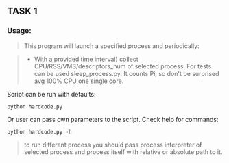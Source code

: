 ## TASK 1

### Usage:
> This program will launch a specified process and periodically:

> - With a provided time interval) collect CPU/RSS/VMS/descriptors_num of selected process.
> For tests can be used sleep_process.py.
> It counts Pi, so don't be surprised avg 100% CPU one single core.

Script can be run with defaults:
```
python hardcode.py
```
Or user can pass own parameters to the script.
Check help for commands:
```
python hardcode.py -h
```
> to run different process you should pass process interpreter of selected process
> and process itself with relative or absolute path to it.
